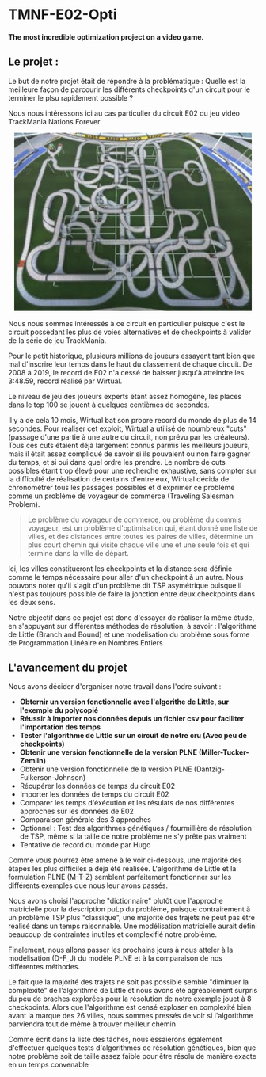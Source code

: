 # TMNF-E02-Opti
#### The most incredible optimization project on a video game. 

## Le projet : 
Le but de notre projet était de répondre à la problématique : Quelle est la meilleure façon de parcourir les différents checkpoints d'un circuit pour le terminer le plsu rapidement possible ? 

Nous nous intéressons ici au cas particulier du circuit E02 du jeu vidéo TrackMania Nations Forever

<p align="center">
  <img src="hqdefault.jpg">
</p>
    
Nous nous sommes intéressés à ce circuit en particulier puisque c'est le circuit possèdant les plus de voies alternatives et de checkpoints à valider de la série de jeu TrackMania.

Pour le petit historique, plusieurs millions de joueurs essayent tant bien que mal d'inscrire leur temps dans le haut du classement de chaque circuit. De 2008 à 2019, le record de E02 n'a cessé de baisser jusqu'à atteindre les 3:48.59, record réalisé par Wirtual.

Le niveau de jeu des joueurs experts étant assez homogène, les places dans le top 100 se jouent à quelques centièmes de secondes.

Il y a de cela 10 mois, Wirtual bat son propre record du monde de plus de 14 secondes. 
Pour réaliser cet exploit, Wirtual a utilisé de noumbreux "cuts" (passage d'une partie à une autre du circuit, non prévu par les créateurs). Tous ces cuts étaient déjà largement connus parmis les meilleurs joueurs, mais il était assez compliqué de savoir si ils pouvaient ou non faire gagner du temps, et si oui dans quel ordre les prendre. 
Le nombre de cuts possibles étant trop élevé pour une recherche exhaustive, sans compter sur la difficulté de réalisation de certains d'entre eux, Wirtual décida de chronométrer tous les passages possibles et d'exprimer ce problème comme un problème de voyageur de commerce (Traveling Salesman Problem).

> Le problème du voyageur de commerce, ou problème du commis voyageur, est un problème d'optimisation qui, étant donné une liste de villes, et des distances entre toutes les paires de villes, détermine un plus court chemin qui visite chaque ville une et une seule fois et qui termine dans la ville de départ. 

Ici, les villes constitueront les checkpoints et la distance sera définie comme le temps nécessaire pour aller d'un checkpoint à un autre. Nous pouvons noter qu'il s'agit d'un problème dit TSP asymétrique puisque il n'est pas toujours possible de faire la jonction entre deux checkpoints dans les deux sens.

Notre objectif dans ce projet est donc d'essayer de réaliser la même étude, en s'appuyant sur différentes méthodes de résolution, à savoir : l'algorithme de Little (Branch and Bound) et une modélisation du problème sous forme de Programmation Linéaire en Nombres Entiers

## L'avancement du projet

Nous avons décider d'organiser notre travail dans l'odre suivant : 
* **Obternir un version fonctionnelle avec l'algorithe de Little, sur l'exemple du polycopié**
* **Réussir à importer nos données depuis un fichier csv pour faciliter l'importation des temps**
* **Tester l'algorithme de Little sur un circuit de notre cru (Avec peu de checkpoints)**
* **Obtenir une version fonctionnelle de la version PLNE (Miller-Tucker-Zemlin)**
* Obtenir une version fonctionnelle de la version PLNE (Dantzig-Fulkerson-Johnson)
* Récupérer les données de temps du circuit E02
* Importer les données de temps du circuit E02
* Comparer les temps d'éxécution et les résulats de nos différentes approches sur les données de E02
* Comparaison générale des 3 approches
* Optionnel : Test des algorithmes génétiques / fourmillière de résolution de TSP, même si la taille de notre problème ne s'y prête pas vraiment
* Tentative de record du monde par Hugo

Comme vous pourrez être amené à le voir ci-dessous, une majorité des étapes les plus difficiles a déja été réalisée. L'algorithme de Little et la formulation PLNE (M-T-Z) semblent parfaitement fonctionner sur les différents exemples que nous leur avons passés.

Nous avons choisi l'approche "dictionnaire" plutôt que l'approche matricielle pour la description puLp du problème, puisque contrairement à un problème TSP plus "classique", une majorité des trajets ne peut pas être réalisé dans un temps raisonnable. Une modélisation matricielle aurait défini beaucoup de contraintes inutiles et complexifié notre problème.

Finalement, nous allons passer les prochains jours à nous atteler à la modélisation (D-F_J) du modèle PLNE et à la comparaison de nos différentes méthodes.

Le fait que la majorité des trajets ne soit pas possible semble "diminuer la complexité" de l'algorithme de Little et nous avons été agréablement surpris du peu de braches explorées pour la résolution de notre exemple jouet à 8 checkpoints. Alors que l'algorithme est censé exploser en complexité bien avant la marque des 26 villes, nous sommes pressés de voir si l'algorithme parviendra tout de même à trouver meilleur chemin

Comme écrit dans la liste des tâches, nous essaierons également d'effectuer quelques tests d'algorithmes de résolution génétiques, bien que notre problème soit de taille assez faible pour être résolu de manière exacte en un temps convenable
